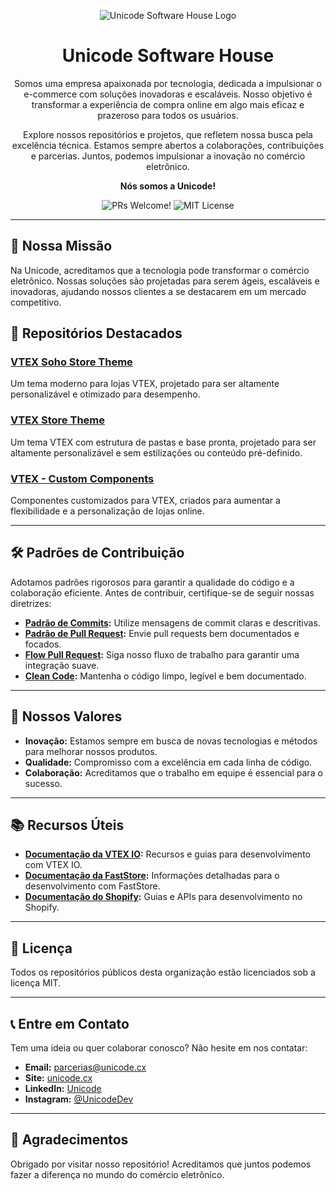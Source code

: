 <p align="center">
  <img src="https://avatars.githubusercontent.com/u/68667121?s=400&u=27e7e3be1258712357abad5be29af0cecd743015&v=4" alt="Unicode Software House Logo">
  <br />
  <h1 align="center">Unicode Software House</h1>
</p>

<p align="center">
  Somos uma empresa apaixonada por tecnologia, dedicada a impulsionar o e-commerce com soluções inovadoras e escaláveis. Nosso objetivo é transformar a experiência de compra online em algo mais eficaz e prazeroso para todos os usuários.
</p>

<p align="center">
  Explore nossos repositórios e projetos, que refletem nossa busca pela excelência técnica. Estamos sempre abertos a colaborações, contribuições e parcerias. Juntos, podemos impulsionar a inovação no comércio eletrônico.
</p>

<p align="center">
  <strong>Nós somos a Unicode!</strong>
</p>

<div align="center">
  <img src="https://img.shields.io/static/v1?label=PRs&message=Welcome&style=flat-square&color=0090FF&labelColor=000000" alt="PRs Welcome!" />
  <img src="https://img.shields.io/badge/License-MIT-blue.svg" alt="MIT License" />
</div>

---

## 🚀 Nossa Missão

Na Unicode, acreditamos que a tecnologia pode transformar o comércio eletrônico. Nossas soluções são projetadas para serem ágeis, escaláveis e inovadoras, ajudando nossos clientes a se destacarem em um mercado competitivo.

## 📁 Repositórios Destacados

### [VTEX Soho Store Theme](https://github.com/UnicodeDevs/vtex.soho-store-theme)
Um tema moderno para lojas VTEX, projetado para ser altamente personalizável e otimizado para desempenho.

### [VTEX Store Theme](https://github.com/UnicodeDevs/vtex.store-theme)
Um tema VTEX com estrutura de pastas e base pronta, projetado para ser altamente personalizável e sem estilizações ou conteúdo pré-definido.

### [VTEX - Custom Components](https://github.com/UnicodeDevs/vtex.custom-components)
Componentes customizados para VTEX, criados para aumentar a flexibilidade e a personalização de lojas online.

---

## 🛠️ Padrões de Contribuição

Adotamos padrões rigorosos para garantir a qualidade do código e a colaboração eficiente. Antes de contribuir, certifique-se de seguir nossas diretrizes:

- **[Padrão de Commits](/profile/commits/index.md):** Utilize mensagens de commit claras e descritivas.
- **[Padrão de Pull Request](/profile/pullrequest/index.md):** Envie pull requests bem documentados e focados.
- **[Flow Pull Request](/profile/flowpr/index.md):** Siga nosso fluxo de trabalho para garantir uma integração suave.
- **[Clean Code](/profile/cleancode/index.md):** Mantenha o código limpo, legível e bem documentado.

---

## 🌟 Nossos Valores

- **Inovação:** Estamos sempre em busca de novas tecnologias e métodos para melhorar nossos produtos.
- **Qualidade:** Compromisso com a excelência em cada linha de código.
- **Colaboração:** Acreditamos que o trabalho em equipe é essencial para o sucesso.

---

## 📚 Recursos Úteis

- **[Documentação da VTEX IO](https://developers.vtex.com):** Recursos e guias para desenvolvimento com VTEX IO.
- **[Documentação da FastStore](https://www.faststore.dev):** Informações detalhadas para o desenvolvimento com FastStore.
- **[Documentação do Shopify](https://shopify.dev/):** Guias e APIs para desenvolvimento no Shopify.

---

## 📝 Licença

Todos os repositórios públicos desta organização estão licenciados sob a licença MIT.

---

## 📞 Entre em Contato

Tem uma ideia ou quer colaborar conosco? Não hesite em nos contatar:

- **Email:** parcerias@unicode.cx
- **Site:** [unicode.cx](https://unicode.cx)
- **LinkedIn:** [Unicode](https://www.linkedin.com/company/unicode-software-house/)
- **Instagram:** [@UnicodeDev](https://www.instagram.com/unicodehouse/)

---

## 🎉 Agradecimentos

Obrigado por visitar nosso repositório! Acreditamos que juntos podemos fazer a diferença no mundo do comércio eletrônico.
